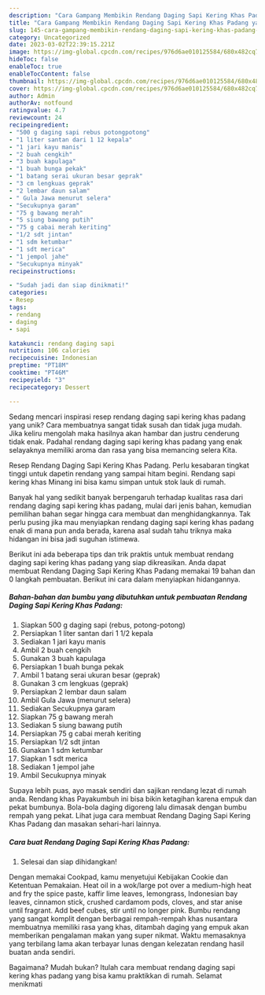 ```yaml
---
description: "Cara Gampang Membikin Rendang Daging Sapi Kering Khas Padang yang Lezat Sekali"
title: "Cara Gampang Membikin Rendang Daging Sapi Kering Khas Padang yang Lezat Sekali"
slug: 145-cara-gampang-membikin-rendang-daging-sapi-kering-khas-padang-yang-lezat-sekali
category: Uncategorized
date: 2023-03-02T22:39:15.221Z
image: https://img-global.cpcdn.com/recipes/976d6ae010125584/680x482cq70/rendang-daging-sapi-kering-khas-padang-foto-resep-utama.jpg
hideToc: false
enableToc: true
enableTocContent: false
thumbnail: https://img-global.cpcdn.com/recipes/976d6ae010125584/680x482cq70/rendang-daging-sapi-kering-khas-padang-foto-resep-utama.jpg
cover: https://img-global.cpcdn.com/recipes/976d6ae010125584/680x482cq70/rendang-daging-sapi-kering-khas-padang-foto-resep-utama.jpg
author: Admin
authorAv: notfound
ratingvalue: 4.7
reviewcount: 24
recipeingredient:
- "500 g daging sapi rebus potongpotong"
- "1 liter santan dari 1 12 kepala"
- "1 jari kayu manis"
- "2 buah cengkih"
- "3 buah kapulaga"
- "1 buah bunga pekak"
- "1 batang serai ukuran besar geprak"
- "3 cm lengkuas geprak"
- "2 lembar daun salam"
- " Gula Jawa menurut selera"
- "Secukupnya garam"
- "75 g bawang merah"
- "5 siung bawang putih"
- "75 g cabai merah keriting"
- "1/2 sdt jintan"
- "1 sdm ketumbar"
- "1 sdt merica"
- "1 jempol jahe"
- "Secukupnya minyak"
recipeinstructions:

- "Sudah jadi dan siap dinikmati!"
categories:
- Resep
tags:
- rendang
- daging
- sapi

katakunci: rendang daging sapi 
nutrition: 106 calories
recipecuisine: Indonesian
preptime: "PT18M"
cooktime: "PT46M"
recipeyield: "3"
recipecategory: Dessert

---
```





Sedang mencari inspirasi resep rendang daging sapi kering khas padang yang unik? Cara membuatnya sangat tidak susah dan tidak juga mudah. Jika keliru mengolah maka hasilnya akan hambar dan justru cenderung tidak enak. Padahal rendang daging sapi kering khas padang yang enak selayaknya memiliki aroma dan rasa yang bisa memancing selera Kita.





Resep Rendang Daging Sapi Kering Khas Padang. Perlu kesabaran tingkat tinggi untuk dapetin rendang yang sampai hitam begini. Rendang sapi kering khas Minang ini bisa kamu simpan untuk stok lauk di rumah.

Banyak hal yang sedikit banyak berpengaruh terhadap kualitas rasa dari rendang daging sapi kering khas padang, mulai dari jenis bahan, kemudian pemilihan bahan segar hingga cara membuat dan menghidangkannya. Tak perlu pusing jika mau menyiapkan rendang daging sapi kering khas padang enak di mana pun anda berada, karena asal sudah tahu triknya maka hidangan ini bisa jadi suguhan istimewa.






Berikut ini ada beberapa tips dan trik praktis untuk membuat rendang daging sapi kering khas padang yang siap dikreasikan. Anda dapat membuat Rendang Daging Sapi Kering Khas Padang memakai 19 bahan dan 0 langkah pembuatan. Berikut ini cara dalam menyiapkan hidangannya.

<!--inarticleads1-->

##### Bahan-bahan dan bumbu yang dibutuhkan untuk pembuatan Rendang Daging Sapi Kering Khas Padang:

1. Siapkan 500 g daging sapi (rebus, potong-potong)
1. Persiapkan 1 liter santan dari 1 1/2 kepala
1. Sediakan 1 jari kayu manis
1. Ambil 2 buah cengkih
1. Gunakan 3 buah kapulaga
1. Persiapkan 1 buah bunga pekak
1. Ambil 1 batang serai ukuran besar (geprak)
1. Gunakan 3 cm lengkuas (geprak)
1. Persiapkan 2 lembar daun salam
1. Ambil  Gula Jawa (menurut selera)
1. Sediakan Secukupnya garam
1. Siapkan 75 g bawang merah
1. Sediakan 5 siung bawang putih
1. Persiapkan 75 g cabai merah keriting
1. Persiapkan 1/2 sdt jintan
1. Gunakan 1 sdm ketumbar
1. Siapkan 1 sdt merica
1. Sediakan 1 jempol jahe
1. Ambil Secukupnya minyak


Supaya lebih puas, ayo masak sendiri dan sajikan rendang lezat di rumah anda. Rendang khas Payakumbuh ini bisa bikin ketagihan karena empuk dan pekat bumbunya. Bola-bola daging digoreng lalu dimasak dengan bumbu rempah yang pekat. Lihat juga cara membuat Rendang Daging Sapi Kering Khas Padang dan masakan sehari-hari lainnya. 

<!--inarticleads2-->

##### Cara buat Rendang Daging Sapi Kering Khas Padang:


1. Selesai dan siap dihidangkan!

Dengan memakai Cookpad, kamu menyetujui Kebijakan Cookie dan Ketentuan Pemakaian. Heat oil in a wok/large pot over a medium-high heat and fry the spice paste, kaffir lime leaves, lemongrass, Indonesian bay leaves, cinnamon stick, crushed cardamom pods, cloves, and star anise until fragrant. Add beef cubes, stir until no longer pink. Bumbu rendang yang sangat komplit dengan berbagai rempah-rempah khas nusantara membuatnya memiliki rasa yang khas, ditambah daging yang empuk akan memberikan pengalaman makan yang super nikmat. Waktu memasaknya yang terbilang lama akan terbayar lunas dengan kelezatan rendang hasil buatan anda sendiri. 

Bagaimana? Mudah bukan? Itulah cara membuat rendang daging sapi kering khas padang yang bisa kamu praktikkan di rumah. Selamat menikmati
